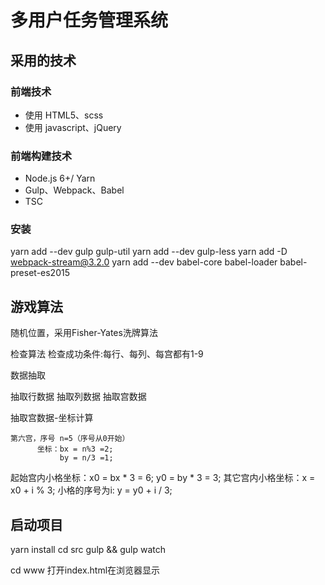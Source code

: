 # 多用户任务管理系统

## 采用的技术

### 前端技术
- 使用 HTML5、scss
- 使用 javascript、jQuery

### 前端构建技术
- Node.js 6+/ Yarn
- Gulp、Webpack、Babel
- TSC

### 安装
yarn add --dev gulp gulp-util
yarn add --dev gulp-less
yarn add -D webpack-stream@3.2.0
yarn add --dev babel-core babel-loader babel-preset-es2015

## 游戏算法
随机位置，采用Fisher-Yates洗牌算法

检查算法
  检查成功条件:每行、每列、每宫都有1-9

  数据抽取

  抽取行数据
  抽取列数据
  抽取宫数据

  抽取宫数据-坐标计算


    第六宫，序号 n=5（序号从0开始）
          坐标：bx = n%3 =2;
               by = n/3 =1;

起始宫内小格坐标：x0 = bx * 3 = 6;
               y0 = by * 3 = 3;
其它宫内小格坐标：x = x0 + i % 3;
  小格的序号为i: y = y0 + i / 3;


## 启动项目
yarn install
cd src
gulp && gulp watch

cd www
打开index.html在浏览器显示


